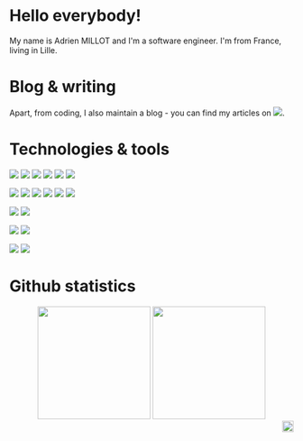 # Hello everybody!

My name is Adrien MILLOT and I'm a software engineer. I'm from France, living in Lille.

# Blog & writing

Apart, from coding, I also maintain a blog - you can find my articles on [![](https://img.shields.io/badge/medium-informational?style=flat&logo=medium)](https://2701.medium.com/).


# Technologies & tools

![](https://img.shields.io/badge/language-c-informational?style=flat&logo=c&logoColor=white&color=2bbc8a)
![](https://img.shields.io/badge/language-python-informational?style=flat&logo=python&logoColor=white&color=2bbc8a)
![](https://img.shields.io/badge/language-bash-informational?style=flat&logo=bash&logoColor=white&color=2bbc8a)
![](https://img.shields.io/badge/language-javascript-informational?style=flat&logo=javascript&logoColor=white&color=2bbc8a)
![](https://img.shields.io/badge/language-php-informational?style=flat&logo=php&logoColor=white&color=2bbc8a)
![](https://img.shields.io/badge/language-dart-informational?style=flat&logo=dart&logoColor=white&color=2bbc8a)

![](https://img.shields.io/badge/framework-symfony-informational?style=flat&logo=symfony&logoColor=white&color=e38b19)
![](https://img.shields.io/badge/framework-flask-informational?style=flat&logo=flask&logoColor=white&color=e38b19)
![](https://img.shields.io/badge/framework-django-informational?style=flat&logo=django&logoColor=white&color=e38b19)
![](https://img.shields.io/badge/framework-flutter-informational?style=flat&logo=flutter&logoColor=white&color=e38b19)
![](https://img.shields.io/badge/framework-angular-informational?style=flat&logo=angular&logoColor=white&color=e38b19)
![](https://img.shields.io/badge/framework-react-informational?style=flat&logo=react&logoColor=white&color=e38b19)

![](https://img.shields.io/badge/orm-doctrine-informational?style=flat&logo=doctrine&logoColor=white&color=c216d9)
![](https://img.shields.io/badge/orm-sqlalchemy-informational?style=flat&logo=sqlalchemy&logoColor=white&color=c216d9)


![](https://img.shields.io/badge/tools-vscode-informational?style=flat&logo=vscode&logoColor=white&color=de1f6b)
![](https://img.shields.io/badge/tools-docker-informational?style=flat&logo=docker&logoColor=white&color=de1f6b)


![](https://img.shields.io/badge/os-linux-informational?style=flat&logo=linux&logoColor=white&color=15afd6)
![](https://img.shields.io/badge/os-macos-informational?style=flat&logo=macos&logoColor=white&color=15afd6)

# Github statistics

<div align="center">

<img height="200" src="https://github-readme-stats.vercel.app/api/top-langs/?username=adrienmillot&hide=java,html,tex&title_color=ffffff&text_color=c9cacc&bg_color=1d1f21&langs_count=3&theme=dark" />

<img height="200" src="https://github-readme-stats.vercel.app/api?username=adrienmillot&show_icons=true&theme=dark&bg_color=1d1f21" />

</div>

<div align="right">

<img height="20" src="https://komarev.com/ghpvc/?username=adrienmillot&label=Views&color=2fbf64&style=flat" alt="views on github" />

</div>

